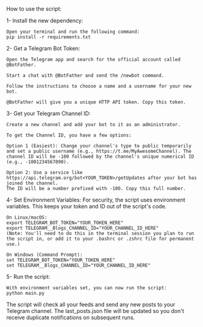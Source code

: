 
How to use the script:

1- Install the new dependency:

    Open your terminal and run the following command:
    pip install -r requirements.txt

2- Get a Telegram Bot Token:

    Open the Telegram app and search for the official account called @BotFather.

    Start a chat with @BotFather and send the /newbot command.

    Follow the instructions to choose a name and a username for your new bot.

    @BotFather will give you a unique HTTP API token. Copy this token.

3- Get your Telegram Channel ID:

    Create a new channel and add your bot to it as an administrator.

    To get the Channel ID, you have a few options:

    Option 1 (Easiest): Change your channel's type to public temporarily and set a public username (e.g., https://t.me/MyAwesomeChannel). The channel ID will be -100 followed by the channel's unique numerical ID (e.g., -1001234567890).

    Option 2: Use a service like https://api.telegram.org/bot<YOUR_TOKEN>/getUpdates after your bot has joined the channel.
    The ID will be a number prefixed with -100. Copy this full number.

4- Set Environment Variables:
    For security, the script uses environment variables. This keeps your token and ID out of the script's code.

    On Linux/macOS:
    export TELEGRAM_BOT_TOKEN="YOUR_TOKEN_HERE"
    export TELEGRAM__Blogs_CHANNEL_ID="YOUR_CHANNEL_ID_HERE"
    (Note: You'll need to do this in the terminal session you plan to run the script in, or add it to your .bashrc or .zshrc file for permanent use.)

    On Windows (Command Prompt):
    set TELEGRAM_BOT_TOKEN="YOUR_TOKEN_HERE"
    set TELEGRAM__Blogs_CHANNEL_ID="YOUR_CHANNEL_ID_HERE"

5- Run the script:

    With environment variables set, you can now run the script:
    python main.py

The script will check all your feeds and send any new posts to your Telegram channel. The last_posts.json file will be updated so you don't receive duplicate notifications on subsequent runs.